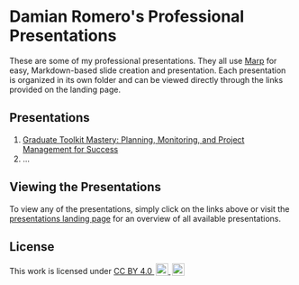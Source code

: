 # Damian Romero's Professional Presentations

These are some of my professional presentations. They all use [Marp](https://github.com/marp-team/marp-cli) for easy, Markdown-based slide creation and presentation. Each presentation is organized in its own folder and can be viewed directly through the links provided on the landing page.

## Presentations

1. [Graduate Toolkit Mastery: Planning, Monitoring, and Project Management for Success](https://presentations.d-romero.com/presentation1)
2. ...
<!-- Add more presentations as needed -->

## Viewing the Presentations

To view any of the presentations, simply click on the links above or visit the [presentations landing page](https://presentations.d-romero.com) for an overview of all available presentations.

## License

<p xmlns:cc="http://creativecommons.org/ns#">
This work is licensed under 
<a href="https://creativecommons.org/licenses/by/4.0/?ref=chooser-v1" target="_blank" rel="license noopener noreferrer" style="display:inline-block;">CC BY 4.0
<img style="height:22px!important;margin-left:3px;vertical-align:text-bottom;" src="https://mirrors.creativecommons.org/presskit/icons/cc.svg?ref=chooser-v1" alt="">
<img style="height:22px!important;margin-left:3px;vertical-align:text-bottom;" src="https://mirrors.creativecommons.org/presskit/icons/by.svg?ref=chooser-v1" alt="">
</a>
</p>

